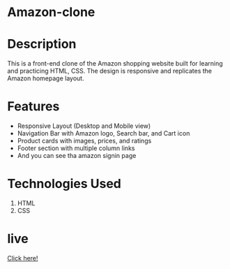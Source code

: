 
# Amazon-clone

# Description 
This is a front-end clone of the Amazon shopping website built for learning and practicing HTML, CSS. The design is responsive and replicates the Amazon homepage layout.

# Features
<ul><li> Responsive Layout (Desktop and Mobile view)</li>
<li> Navigation Bar with Amazon logo, Search bar, and Cart icon</li>
 <li>Product cards with images, prices, and ratings</li>
 <li>Footer section with multiple column links</li>
 <li>And you can see tha amazon signin page</ul>

# Technologies Used
1. HTML
2. CSS

# live

[Click here!]("https://amazon-com-clone-three.vercel.app/")
